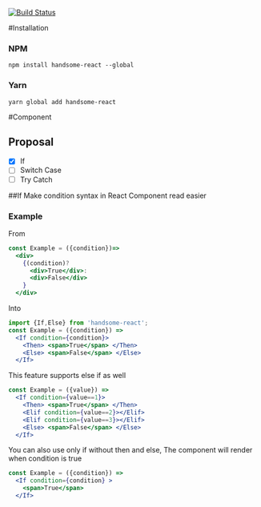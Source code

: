 [![Build Status](https://travis-ci.org/nodemolar/handsome-react.svg?branch=master)](https://travis-ci.org/nodemolar/handsome-react)

#Installation

### NPM
```
npm install handsome-react --global
```
### Yarn
```
yarn global add handsome-react
```

#Component
## Proposal
- [x] If
- [ ] Switch Case
- [ ] Try Catch

##If
Make condition syntax in React Component read easier

### Example

From

```jsx
const Example = ({condition})=>
  <div>
    {(condition)?
      <div>True</div>:
      <div>False</div>
    }
  </div>
```

Into
```jsx
import {If,Else} from 'handsome-react';
const Example = ({condition}) =>
  <If condition={condition}>
    <Then> <span>True</span> </Then>
    <Else> <span>False</span> </Else>
  </If>
```

This feature supports else if as well

```jsx
const Example = ({value}) =>
  <If condition={value==1}>
    <Then> <span>True</span> </Then>
    <Elif condition={value==2}></Elif>
    <Elif condition={value==3}></Elif>
    <Else> <span>False</span> </Else>
  </If>
```

You can also use only if without then and else, The component will render when condition is true

```jsx
const Example = ({condition}) =>
  <If condition={condition} >
    <span>True</span>
  </If>
```

